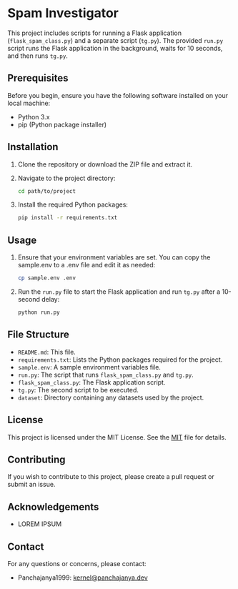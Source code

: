 # Spam Investigator

This project includes scripts for running a Flask application (`flask_spam_class.py`) and a separate script (`tg.py`). The provided `run.py` script runs the Flask application in the background, waits for 10 seconds, and then runs `tg.py`.

## Prerequisites

Before you begin, ensure you have the following software installed on your local machine:

- Python 3.x
- pip (Python package installer)

## Installation

1. Clone the repository or download the ZIP file and extract it.

2. Navigate to the project directory:

    ```bash
    cd path/to/project
    ```

3. Install the required Python packages:

    ```bash
    pip install -r requirements.txt
    ```

## Usage

1. Ensure that your environment variables are set. You can copy the sample.env to a .env file and edit it as needed:

    ```bash
    cp sample.env .env
    ```

2. Run the `run.py` file to start the Flask application and run `tg.py` after a 10-second delay:

    ```bash
    python run.py
    ```

## File Structure


- `README.md`: This file.
- `requirements.txt`: Lists the Python packages required for the project.
- `sample.env`: A sample environment variables file.
- `run.py`: The script that runs `flask_spam_class.py` and `tg.py`.
- `flask_spam_class.py`: The Flask application script.
- `tg.py`: The second script to be executed.
- `dataset`: Directory containing any datasets used by the project.

## License

This project is licensed under the MIT License. See the [MIT](https://opensource.org/license/mit) file for details.

## Contributing

If you wish to contribute to this project, please create a pull request or submit an issue.

## Acknowledgements

- LOREM IPSUM

## Contact

For any questions or concerns, please contact:

- Panchajanya1999: [kernel@panchajanya.dev](mailto:kernel@panchajanya.dev)

